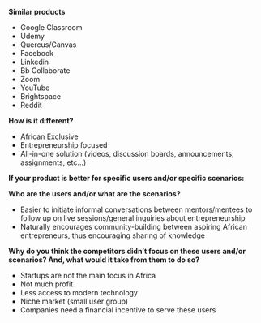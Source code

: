 **Similar products**



*   Google Classroom
*   Udemy
*   Quercus/Canvas
*   Facebook
*   Linkedin
*   Bb Collaborate
*   Zoom
*   YouTube
*   Brightspace
*   Reddit

**How is it different?**



*   African Exclusive
*   Entrepreneurship focused
*   All-in-one solution (videos, discussion boards, announcements, assignments, etc…)

**If your product is better for specific users and/or specific scenarios:**

**Who are the users and/or what are the scenarios?**



*   Easier to initiate informal conversations between mentors/mentees to follow up on live sessions/general inquiries about entrepreneurship
*   Naturally encourages community-building between aspiring African entrepreneurs, thus encouraging sharing of knowledge

**Why do you think the competitors didn’t focus on these users and/or scenarios? And, what would it take from them to do so?**



*   Startups are not the main focus in Africa
*   Not much profit
*   Less access to modern technology
*   Niche market (small user group)
*   Companies need a financial incentive to serve these users